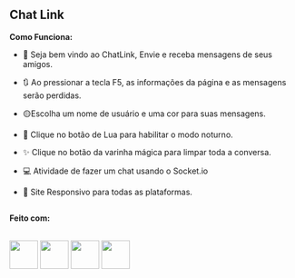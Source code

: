 <h2>Chat Link</h2>

<b>Como Funciona:</b>

- 💬 Seja bem vindo ao ChatLink, Envie e receba mensagens de seus amigos.

- 🔃 Ao pressionar a tecla F5, as informações da página e as mensagens serão perdidas.

- 🟡Escolha um nome de usuário e uma cor para suas mensagens.
  
- 🌛 Clique no botão de Lua para habilitar o modo noturno.
  
- ✨ Clique no botão da varinha mágica para limpar toda a conversa.

- 💻 Atividade de fazer um chat usando o Socket.io

- 📱 Site Responsivo para todas as plataformas.

##

##
<b>Feito com:</b>
<div style="display: inline_block"><br>
  <img width='50px' src="https://cdn.jsdelivr.net/gh/devicons/devicon@latest/icons/html5/html5-original.svg" />
  <img width='50px' src="https://cdn.jsdelivr.net/gh/devicons/devicon@latest/icons/css3/css3-original.svg" />
  <img width='50px' src="https://cdn.jsdelivr.net/gh/devicons/devicon@latest/icons/javascript/javascript-original.svg" />
  <img width='50px' src="https://cdn.jsdelivr.net/gh/devicons/devicon@latest/icons/socketio/socketio-original-wordmark.svg" />
          
</div>
